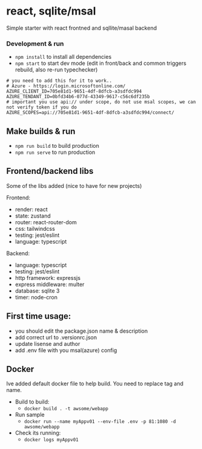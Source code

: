 # react, sqlite/msal
Simple starter with react frontned and sqllite/masal backend

### Development & run

-   `npm install` to install all dependencies
-   `npm start` to start dev mode (edit in front/back and common triggers rebuild, also re-run
    typechecker)


```env
# you need to add this for it to work.. 
# Azure - https://login.microsoftonline.com/
AZURE_CLIENT_ID=705e81d1-9651-4df-8dfcb-a3sdfdc994
AZURE_TENDANT_ID=0bfd34b6-077d-43349-9617-c56c6df235b
# important you use api:// under scope, do not use msal scopes, we can not verify token if you do
AZURE_SCOPES=api://705e81d1-9651-4df-8dfcb-a3sdfdc994/connect/
```

## Make builds & run

-   `npm run build` to build production
-   `npm run serve` to run production


## Frontend/backend libs

Some of the libs added (nice to have for new projects)

Frontend:

-   render: react
-   state: zustand
-   router: react-router-dom
-   css: tailwindcss
-   testing: jest/eslint
-   language: typescript

Backend:

-   language: typescript
-   testing: jest/eslint
-   http framework: expressjs
-   express middleware: multer
-   database: sqlite 3
-   timer: node-cron

## First time usage:

-   you should edit the package.json name & description
-   add correct url to .versionrc.json
-   update lisense and author
-   add .env file with you msal(azure) config

## Docker

Ive added default docker file to help build. You need to replace tag and name.

-   Build to build:
    -   `docker build . -t awsome/webapp`
-   Run sample
    -   `docker run --name myAppv01 --env-file .env -p 81:1080 -d awsome/webapp`
-   Check its running:
    -   `docker logs myAppv01`



